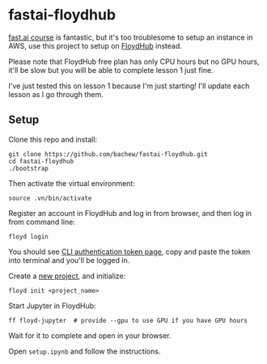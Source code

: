 # fastai-floydhub

[fast.ai course](http://course.fast.ai/) is fantastic, but it's too troublesome to setup an instance in AWS, use this project to setup on [FloydHub](https://www.floydhub.com) instead.

Please note that FloydHub free plan has only CPU hours but no GPU hours, it'll be slow but you will be able to complete lesson 1 just fine.

I've just tested this on lesson 1 because I'm just starting! I'll update each lesson as I go through them.


## Setup

Clone this repo and install:

    git clone https://github.com/bachew/fastai-floydhub.git
    cd fastai-floydhub
    ./bootstrap

Then activate the virtual environment:

    source .vn/bin/activate

Register an account in FloydHub and log in from browser, and then log in from command line:

    floyd login

You should see [CLI authentication token page](https://www.floydhub.com/settings/security), copy and paste the token into terminal and you'll be logged in.

Create a [new project](https://www.floydhub.com/projects/create), and initialize:

    floyd init <project_name>

Start Jupyter in FloydHub:

    ff floyd-jupyter  # provide --gpu to use GPU if you have GPU hours

Wait for it to complete and open in your browser.

Open `setup.ipynb` and follow the instructions.
